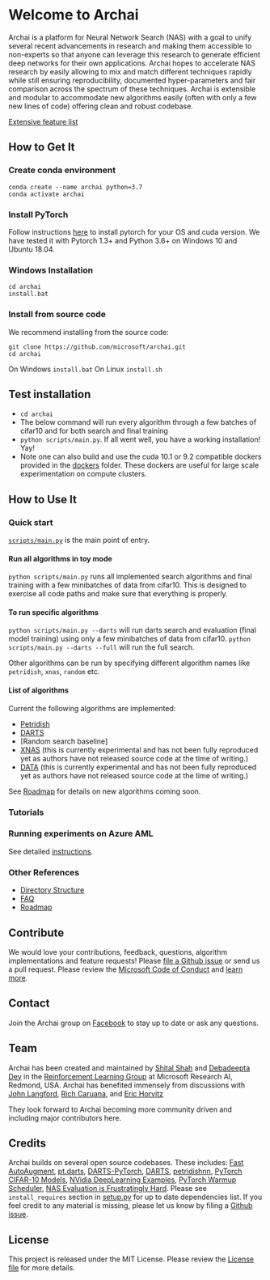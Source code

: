 # Welcome to Archai

Archai is a platform for Neural Network Search (NAS) with a goal to unify several recent advancements in research
and making them accessible to non-experts so that anyone can leverage this research to generate efficient deep networks for their own applications. Archai hopes to accelerate NAS research by easily allowing to mix and match different techniques rapidly while still ensuring reproducibility, documented hyper-parameters and fair comparison across the spectrum of these techniques. Archai is extensible and modular to accommodate new algorithms easily (often with only a few new lines of code) offering clean and robust codebase.

[Extensive feature list](docs/features.md)

## How to Get It

### Create conda environment
```
conda create --name archai python=3.7
conda activate archai
```

### Install PyTorch
Follow instructions [here](https://pytorch.org/) to install pytorch for your OS and cuda version. We have tested it with Pytorch 1.3+ and Python 3.6+ on Windows 10 and Ubuntu 18.04.

### Windows Installation

```
cd archai
install.bat
```

### Install from source code

We recommend installing from the source code:

```
git clone https://github.com/microsoft/archai.git
cd archai
```

On Windows `install.bat`
On Linux `install.sh`


## Test installation

* `cd archai`
* The below command will run every algorithm through a few batches of cifar10
  and for both search and final training
* `python scripts/main.py`. If all went well, you have a working installation! Yay! 
* Note one can also build and use the cuda 10.1 or 9.2 compatible dockers
  provided in the [dockers](dockers) folder. These dockers are useful
  for large scale experimentation on compute clusters.

## How to Use It

### Quick start

[`scripts/main.py`](archai/scripts/main.py) is the main point of entry.

#### Run all algorithms in toy mode

`python scripts/main.py` runs all implemented search algorithms and final training
with a few minibatches of data from cifar10. This is designed to exercise all
code paths and make sure that everything is properly.

#### To run specific algorithms

`python scripts/main.py --darts` will run darts search and evaluation (final model training) using only a few minibatches of data from cifar10.
`python scripts/main.py --darts --full` will run the full search.

Other algorithms can be run by specifying different algorithm names like `petridish`, `xnas`, `random` etc.

#### List of algorithms

Current the following algorithms are implemented:

* [Petridish](https://papers.nips.cc/paper/9202-efficient-forward-architecture-search.pdf)
* [DARTS](https://deepmind.com/research/publications/darts-differentiable-architecture-search)
* [Random search baseline]
* [XNAS](http://papers.nips.cc/paper/8472-xnas-neural-architecture-search-with-expert-advice.pdf) (this is currently experimental and has not been fully reproduced yet as authors have not released source code at the time of writing.)
* [DATA](https://papers.nips.cc/paper/8374-data-differentiable-architecture-approximation.pdf) (this is currently experimental and has not been fully reproduced yet as authors have not released source code at the time of writing.)

See [Roadmap](#roadmap) for details on new algorithms coming soon.

### Tutorials

### Running experiments on Azure AML

See detailed [instructions](tools/azure/README.md).

### Other References

* [Directory Structure](docs/dir_struct.md)
* [FAQ](docs/faq.md)
* [Roadmap](docs/roadmap.md)

## Contribute

We would love your contributions, feedback, questions, algorithm implementations and feature requests! Please [file a Github issue](https://github.com/microsoft/archai/issues/new) or send us a pull request. Please review the [Microsoft Code of Conduct](https://opensource.microsoft.com/codeofconduct/) and [learn more](https://github.com/microsoft/archai/blob/master/CONTRIBUTING.md).

## Contact

Join the Archai group on [Facebook](https://www.facebook.com/groups/1133660130366735/) to stay up to date or ask any questions.

## Team
Archai has been created and maintained by [Shital Shah](https://shitalshah.com) and [Debadeepta Dey](www.debadeepta.com) in the [Reinforcement Learning Group](https://www.microsoft.com/en-us/research/group/reinforcement-learning-redmond/) at Microsoft Research AI, Redmond, USA. Archai has benefited immensely from discussions with [John Langford](https://www.microsoft.com/en-us/research/people/jcl/), [Rich Caruana](https://www.microsoft.com/en-us/research/people/rcaruana/), and [Eric Horvitz](https://www.microsoft.com/en-us/research/people/horvitz/)

They look forward to Archai becoming more community driven and including major contributors here. 

## Credits

Archai builds on several open source codebases. These includes: [Fast AutoAugment](https://github.com/kakaobrain/fast-autoaugment), [pt.darts](https://github.com/khanrc/pt.darts), [DARTS-PyTorch](https://github.com/dragen1860/DARTS-PyTorch), [DARTS](https://github.com/quark0/darts), [petridishnn](https://github.com/microsoft/petridishnn), [PyTorch CIFAR-10 Models](https://github.com/huyvnphan/PyTorch-CIFAR10), [NVidia DeepLearning Examples](https://github.com/NVIDIA/DeepLearningExamples), [PyTorch Warmup Scheduler](https://github.com/ildoonet/pytorch-gradual-warmup-lr), [NAS Evaluation is Frustratingly Hard](https://github.com/antoyang/NAS-Benchmark). Please see `install_requires` section in [setup.py](setup.py) for up to date dependencies list. If you feel credit to any material is missing, please let us know by filing a [Github issue](https://github.com/microsoft/archai/issues/new).

## License

This project is released under the MIT License. Please review the [License file](LICENSE.txt) for more details.
